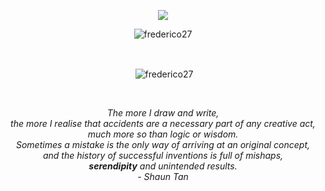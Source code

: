<div align="center">
<p herf="https://skillicons.dev">
<img src="https://skillicons.dev/icons?i=laravel,python,django,docker,git,js,linux,mongodb,mysql,nodejs,ts&perline=6"/>
</p>
</div>

<div align="center">
<p href="https://github.com/anuraghazra/github-readme-stats">

<p><img align="center" src="https://github-readme-stats.vercel.app/api/top-langs?username=frederico27&show_icons=true&locale=en&layout=compact" alt="frederico27" /></p>

</br>

<p>&nbsp;<img align="center" src="https://github-readme-stats.vercel.app/api?username=frederico27&show_icons=true&locale=en" alt="frederico27" /></p>
 </p>
  
  </br>
  
  <p>
    <em>
    The more I draw and write,</br>   
    the more I realise that accidents are a necessary part of any creative act,</br>  
    much more so than logic or wisdom.</br>   
    Sometimes a mistake is the only way of arriving at an original concept,</br>  
    and the history of successful inventions is full of mishaps,</br>  
    <strong>serendipity</strong> and unintended results.</br>  
    - Shaun Tan
    </em>
  </p>
</div>
